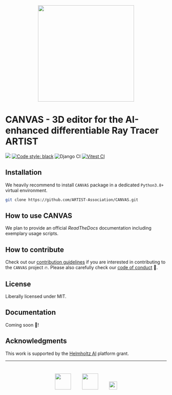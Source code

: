 <div align="center">
   <img src="./logos/logo_canvas.jpg" height="300px">
</div>



# CANVAS - 3D editor for the AI-enhanced differentiable Ray Tracer ARTIST

[![](https://img.shields.io/badge/Python-3.8+-blue.svg)](https://www.python.org/downloads/)
[![Code style: black](https://img.shields.io/badge/code%20style-black-000000.svg)](https://github.com/psf/black)
![Django CI](https://github.com/CANVAS-PSE/CANVAS-PSE2425-Prototype/actions/workflows/django.yml/badge.svg)
[![Vitest CI](https://github.com/CANVAS-PSE/CANVAS-PSE2425-Prototype/actions/workflows/vitest.yml/badge.svg)](https://github.com/CANVAS-PSE/CANVAS-PSE2425-Prototype/actions/workflows/vitest.yml)

## Installation
We heavily recommend to install `CANVAS` package in a dedicated `Python3.8+` virtual environment.

 ```bash
 git clone https://github.com/ARTIST-Association/CANVAS.git
 ```

## How to use CANVAS
We plan to provide an official *ReadTheDocs* documentation including exemplary usage scripts.

## How to contribute
Check out our [contribution guidelines](CONTRIBUTING.md) if you are interested in contributing to the `CANVAS` project :fire:.
Please also carefully check our [code of conduct](CODE_OF_CONDUCT.md) :blue_heart:.

## License
Liberally licensed under MIT.

## Documentation
Coming soon :rocket:!

## Acknowledgments
This work is supported by the [Helmholtz AI](https://www.helmholtz.ai/) platform grant.

-----------
<div align="center">
  <a href="https://www.dlr.de/EN/Home/home_node.html"><img src="./logos/logo_dlr.svg" height="50px" hspace="3%" vspace="25px"></a>
  <a href="http://www.kit.edu/english/index.php"><img src="./logos/logo_kit.svg" height="50px" hspace="3%" vspace="25px"></a>
  <a href="https://www.helmholtz.ai/"><img src="./logos/logo_hai.svg" height="25px" hspace="3%" vspace="25px"></a>
</div>
